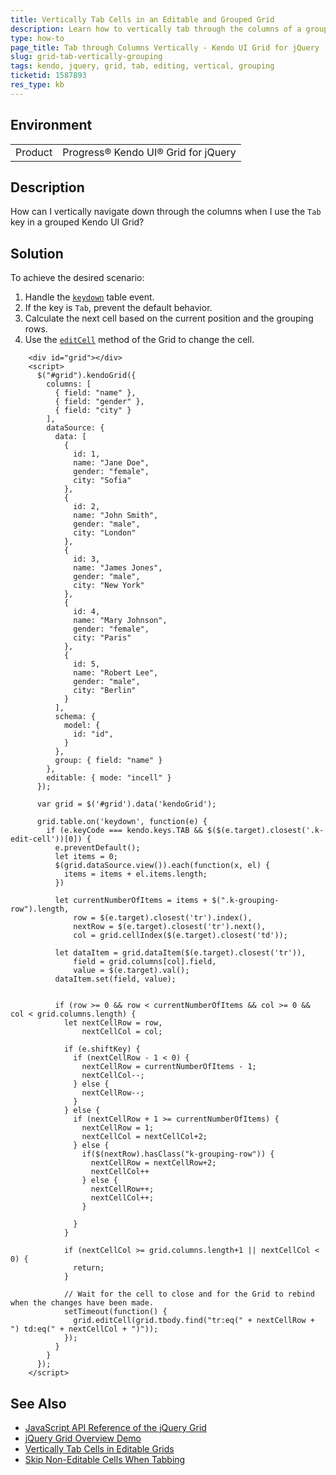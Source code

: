 ```yaml
---
title: Vertically Tab Cells in an Editable and Grouped Grid
description: Learn how to vertically tab through the columns of a grouped Kendo UI for jQuery Data Grid component.
type: how-to
page_title: Tab through Columns Vertically - Kendo UI Grid for jQuery
slug: grid-tab-vertically-grouping
tags: kendo, jquery, grid, tab, editing, vertical, grouping
ticketid: 1587893
res_type: kb
---
```


## Environment

<table>
 <tr>
  <td>Product</td>
  <td>Progress® Kendo UI® Grid for jQuery</td>
 </tr>
</table>

## Description

How can I vertically navigate down through the columns when I use the `Tab` key in a grouped Kendo UI Grid?

## Solution

To achieve the desired scenario:

1. Handle the [`keydown`](https://api.jquery.com/keydown/) table event.
1. If the key is `Tab`, prevent the default behavior.
1. Calculate the next cell based on the current position and the grouping rows.
1. Use the [`editCell`](https://docs.telerik.com/kendo-ui/api/javascript/ui/grid/methods/editcell) method of the Grid to change the cell.

```dojo
    <div id="grid"></div>
    <script>
      $("#grid").kendoGrid({
        columns: [
          { field: "name" },
          { field: "gender" },
          { field: "city" }
        ],
        dataSource: {
          data: [
            {
              id: 1,
              name: "Jane Doe",
              gender: "female",
              city: "Sofia"
            },
            {
              id: 2,
              name: "John Smith",
              gender: "male",
              city: "London"
            },
            {
              id: 3,
              name: "James Jones",
              gender: "male",
              city: "New York"
            },
            {
              id: 4,
              name: "Mary Johnson",
              gender: "female",
              city: "Paris"
            },
            {
              id: 5,
              name: "Robert Lee",
              gender: "male",
              city: "Berlin"
            }
          ],
          schema: {
            model: {
              id: "id",
            }
          },
          group: { field: "name" }
        },
        editable: { mode: "incell" }
      });

      var grid = $('#grid').data('kendoGrid');

      grid.table.on('keydown', function(e) {
        if (e.keyCode === kendo.keys.TAB && $($(e.target).closest('.k-edit-cell'))[0]) {
          e.preventDefault();
          let items = 0;
          $(grid.dataSource.view()).each(function(x, el) {
            items = items + el.items.length;
          })

          let currentNumberOfItems = items + $(".k-grouping-row").length,
              row = $(e.target).closest('tr').index(),
              nextRow = $(e.target).closest('tr').next(),
              col = grid.cellIndex($(e.target).closest('td'));

          let dataItem = grid.dataItem($(e.target).closest('tr')),
              field = grid.columns[col].field,
              value = $(e.target).val();
          dataItem.set(field, value);


          if (row >= 0 && row < currentNumberOfItems && col >= 0 && col < grid.columns.length) {
            let nextCellRow = row,
                nextCellCol = col;

            if (e.shiftKey) {
              if (nextCellRow - 1 < 0) {
                nextCellRow = currentNumberOfItems - 1;
                nextCellCol--;
              } else {
                nextCellRow--;
              }
            } else {
              if (nextCellRow + 1 >= currentNumberOfItems) {
                nextCellRow = 1;
                nextCellCol = nextCellCol+2;
              } else {
                if($(nextRow).hasClass("k-grouping-row")) {
                  nextCellRow = nextCellRow+2;
                  nextCellCol++
                } else {
                  nextCellRow++;
                  nextCellCol++;
                }

              }
            }

            if (nextCellCol >= grid.columns.length+1 || nextCellCol < 0) {
              return;
            }

            // Wait for the cell to close and for the Grid to rebind when the changes have been made.
            setTimeout(function() {
              grid.editCell(grid.tbody.find("tr:eq(" + nextCellRow + ") td:eq(" + nextCellCol + ")"));
            });
          }
        }
      });
    </script>
```

## See Also

* [JavaScript API Reference of the jQuery Grid](/api/javascript/ui/grid)
* [jQuery Grid Overview Demo](https://demos.telerik.com/kendo-ui/grid/index)
* [Vertically Tab Cells in Editable Grids](/knowledge-base/grid-tab-vertically)
* [Skip Non-Editable Cells When Tabbing](/knowledge-base/skip-non-editable-cells-when-tabbing)
